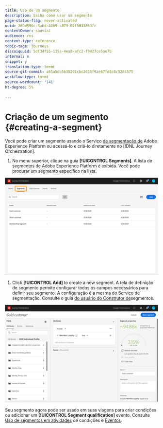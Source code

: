 ```yaml
---
title: Uso de um segmento
description: Saiba como usar um segmento
page-status-flag: never-activated
uuid: 269d590c-5a6d-40b9-a879-02f5033863fc
contentOwner: sauviat
audience: rns
content-type: reference
topic-tags: journeys
discoiquuid: 5df34f55-135a-4ea8-afc2-f9427ce5ae7b
internal: n
snippet: y
translation-type: tm+mt
source-git-commit: a65a5db5b35291cbc2635f9ae67fd8c8c5284575
workflow-type: tm+mt
source-wordcount: '141'
ht-degree: 5%

---
```




# Criação de um segmento {#creating-a-segment}

Você pode criar um segmento usando o Serviço [de segmentação de](https://docs.adobe.com/content/help/en/experience-platform/segmentation/home.html) Adobe Experience Platform ou acessá-lo e criá-lo diretamente no [!DNL Journey Orchestration].

1. No menu superior, clique na guia **[!UICONTROL Segments]**. A lista de segmentos de Adobe Experience Platform é exibida. Você pode procurar um segmento específico na lista.

![](../assets/segment1.png)

1. Click **[!UICONTROL Add]** to create a new segment. A tela de definição de segmento permite configurar todos os campos necessários para definir seu segmento. A configuração é a mesma do Serviço de segmentação. Consulte o guia [do usuário do Construtor de](https://docs.adobe.com/content/help/en/experience-platform/segmentation/ui/overview.html)segmentos.

![](../assets/segment2.png)

Seu segmento agora pode ser usado em suas viagens para criar condições ou adicionar um **[!UICONTROL Segment qualification]** evento. Consulte [Uso de segmentos em atividades](../segment/using-a-segment.md) de condições e [Eventos](../building-journeys/segment-qualification-events.md).
